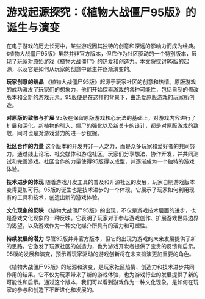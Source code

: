# 游戏起源探究：《植物大战僵尸95版》的诞生与演变

在电子游戏的历史长河中，某些游戏因其独特的创意和深远的影响力而成为经典。《植物大战僵尸95版》虽然并非官方版本，但它作为社区驱动的一个特别版本，展现了玩家对原始游戏《植物大战僵尸》的热爱和创造力。本文将探讨95版的起源，以及它是如何从玩家的创意中诞生并逐渐演变的。

**玩家创意的结晶**
《植物大战僵尸95版》起源于玩家社区的创意和热情。原版游戏的成功激发了玩家们的想象力，他们开始探索游戏的各种可能性，包括自制的修改版本和全新的游戏元素。95版便是在这样的背景下，由热爱原版游戏的玩家所创造。

**对原版的致敬与扩展**
95版在保留原版游戏核心玩法的基础上，对游戏内容进行了扩展和深化。新植物的引入、僵尸的强化以及新关卡的设计，都是对原版游戏的致敬，同时也是对游戏潜力的进一步挖掘。

**社区合作的力量**
这个版本的开发并非一人之力，而是众多玩家和爱好者的共同努力。通过线上论坛、社交媒体和游戏社区，玩家们分享想法、协作开发，并共同测试和完善游戏。社区合作的力量使得95版得以成型，并逐渐成为一个独特的游戏体验。

**技术进步的体现**
随着游戏开发工具的普及和开源社区的发展，玩家自制游戏版本变得更加可行。95版的诞生也是技术进步的一个体现，它展示了玩家如何利用现有的工具和技术，创造出新的游戏体验。

**文化现象的反映**
《植物大战僵尸95版》的出现，不仅是游戏技术层面的进步，也是游戏文化现象的一种反映。它表明了玩家对于参与游戏创作、扩展游戏世界边界的渴望，以及游戏作为一种文化媒介所具有的活力和可塑性。

**持续发展的潜力**
尽管95版并非官方版本，但它的出现为游戏的未来发展提供了新的思路。它激发了玩家社区的创造力，也为游戏开发者提供了宝贵的反馈和启示。95版的发展和演变，预示着玩家驱动的游戏创新将在未来扮演更加重要的角色。

《植物大战僵尸95版》的起源和演变，是玩家社区热情、创造力和技术进步共同作用的结果。它不仅为玩家带来了新的游戏体验，也为游戏行业的发展提供了新的可能性和启示。通过这个版本，我们可以看到游戏作为一种文化现象，是如何在玩家的参与和创造下不断进化和发展的。